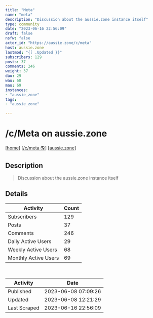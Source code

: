 ```yaml
---
title: "Meta" 
name: "meta"
description: "Discussion about the aussie.zone instance itself"
type: community
date: "2023-06-16 22:56:09"
draft: false
nsfw: false
actor_id: "https://aussie.zone/c/meta"
host: aussie.zone
lastmod: "{[ .Updated }}"
subscribers: 129
posts: 37
comments: 246
weight: 37
dau: 29
wau: 68
mau: 69
instances:
- "aussie_zone"
tags: 
- "aussie_zone"

---
```


# /c/Meta on aussie.zone

[[home](/)]
[[/c/meta 🌎](https://aussie.zone/c/meta)]
[[aussie.zone](/instances/aussie_zone)]


## Description 

<blockquote class="description">
Discussion about the aussie.zone instance itself
</blockquote>


## Details

| Activity | Count  |
|----------------------|---|
| Subscribers          | 129 |
| Posts                | 37  |
| Comments             | 246  |
| Daily Active Users   | 29  |
| Weekly Active Users  | 68  |
| Monthly Active Users | 69  |

<br>

| Activity | Date |
|----------------------|---|
| Published            | 2023-06-08 07:09:26 |
| Updated              | 2023-06-08 12:21:29 |
| Last Scraped         | 2023-06-16 22:56:09 |
